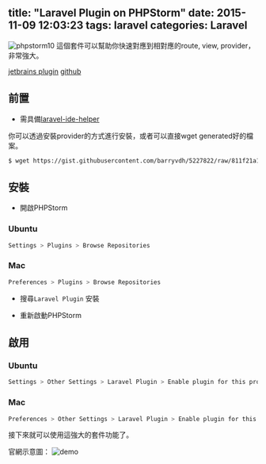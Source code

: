 title: "Laravel Plugin on PHPStorm"
date: 2015-11-09 12:03:23
tags: laravel
categories: Laravel
---
![phpstorm10](http://i.imgur.com/GqdCs6V.png?1)
這個套件可以幫助你快速對應到相對應的route, view, provider，非常強大。

<!-- more -->

[jetbrains plugin](https://plugins.jetbrains.com/plugin/7532)
[github](https://github.com/Haehnchen/idea-php-laravel-plugin)

## 前置
* 需具備[laravel-ide-helper](https://github.com/barryvdh/laravel-ide-helper)

你可以透過安裝provider的方式進行安裝，或者可以直接wget generated好的檔案。

``` bash
$ wget https://gist.githubusercontent.com/barryvdh/5227822/raw/811f21a14875887635bb3733aef32da51fa0501e/_ide_helper.php
```

## 安裝
* 開啟PHPStorm

### Ubuntu
``` bash
Settings > Plugins > Browse Repositories
```
### Mac
``` bash
Preferences > Plugins > Browse Repositories
```

* 搜尋`Laravel Plugin` 安裝

* 重新啟動PHPStorm


## 啟用
### Ubuntu
``` bash
Settings > Other Settings > Laravel Plugin > Enable plugin for this project
```
### Mac
``` bash
Preferences > Other Settings > Laravel Plugin > Enable plugin for this project
```

接下來就可以使用這強大的套件功能了。

官網示意圖：
![demo](https://camo.githubusercontent.com/8531a9773fb4d15033317827b8ec2d6c8d233489/687474703a2f2f706c7567696e732e6a6574627261696e732e636f6d2f66696c65732f373533322f73637265656e73686f745f31343637302e706e67)

